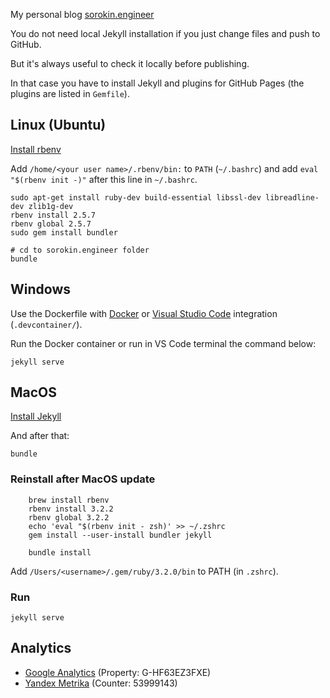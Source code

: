 My personal blog [sorokin.engineer](http://sorokin.engineer)

You do not need local Jekyll installation if you just change files and push to GitHub.

But it's always useful to check it locally before publishing.

In that case you have to install Jekyll and plugins for GitHub Pages (the plugins are listed in `Gemfile`).

## Linux (Ubuntu)

[Install rbenv](https://github.com/rbenv/rbenv#installing-ruby-versions)

Add `/home/<your user name>/.rbenv/bin:` to `PATH` (`~/.bashrc`) and add `eval "$(rbenv init -)"` after this line in `~/.bashrc`.

    sudo apt-get install ruby-dev build-essential libssl-dev libreadline-dev zlib1g-dev
    rbenv install 2.5.7
    rbenv global 2.5.7
    sudo gem install bundler

    # cd to sorokin.engineer folder
    bundle


## Windows

Use the Dockerfile with [Docker](https://docs.docker.com/docker-for-windows/install/)
or [Visual Studio Code](https://code.visualstudio.com/docs/setup/windows) 
integration (`.devcontainer/`).

Run the Docker container or run in VS Code terminal the command below:

    jekyll serve

## MacOS

[Install Jekyll](https://jekyllrb.com/docs/installation/macos/)

And after that:
 
    bundle

### Reinstall after MacOS update

        brew install rbenv
        rbenv install 3.2.2
        rbenv global 3.2.2
        echo 'eval "$(rbenv init - zsh)' >> ~/.zshrc
        gem install --user-install bundler jekyll

        bundle install

Add `/Users/<username>/.gem/ruby/3.2.0/bin` to PATH (in `.zshrc`).
    
### Run

    jekyll serve

## Analytics

- [Google Analytics](https://analytics.google.com) (Property: G-HF63EZ3FXE)
- [Yandex Metrika](https://metrika.yandex.com) (Counter: 53999143)
